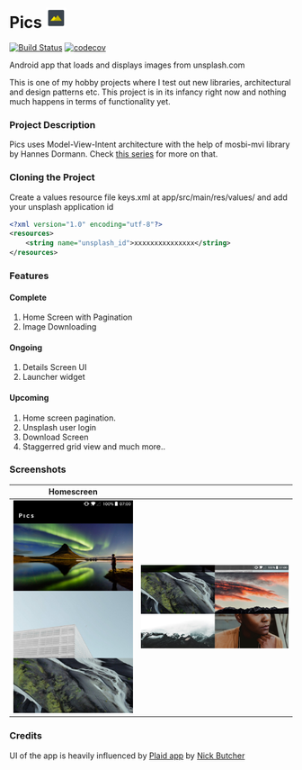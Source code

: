 # Pics <img src="/.github/assets/pics-icon.png" height="36"/>
[![Build Status](https://travis-ci.org/jobinlawrance/pics.svg?branch=master)](https://travis-ci.org/jobinlawrance/pics)
[![codecov](https://codecov.io/gh/jobinlawrance/pics/branch/master/graph/badge.svg)](https://codecov.io/gh/jobinlawrance/pics)  

Android app that loads and displays images from unsplash.com

This is one of my hobby projects where I test out new libraries, architectural and design patterns etc. This project is in its infancy right now and nothing much happens in terms of functionality yet.

### Project Description
Pics uses Model-View-Intent architecture with the help of mosbi-mvi library by Hannes Dormann. Check [this series](http://hannesdorfmann.com/android/mosby3-mvi-1) for more on that.


### Cloning the Project
Create a values resource file keys.xml at app/src/main/res/values/ and add your unsplash application id
```xml
<?xml version="1.0" encoding="utf-8"?>
<resources>
    <string name="unsplash_id">xxxxxxxxxxxxxxx</string>
</resources>
```
### Features
#### Complete
1. Home Screen with Pagination
1. Image Downloading

#### Ongoing
1. Details Screen UI
1. Launcher widget

#### Upcoming
1. Home screen pagination.
1. Unsplash user login
1. Download Screen
1. Staggerred grid view
and much more..

### Screenshots

| Homescreen | |
|:-:|:-:|
| ![First](/.github/assets/pics-home.png?raw=true) | ![First](/.github/assets/pics-home-land.png?raw=true)  |

### Credits
UI of the app is heavily influenced by [Plaid app](https://github.com/nickbutcher/plaid) by [Nick Butcher](https://twitter.com/crafty)
